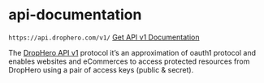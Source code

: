api-documentation
=================

`https://api.drophero.com/v1/` [Get API v1 Documentation](v1/README.md)

The [DropHero API v1](v1/README.md) protocol it’s an approximation of oauth1 protocol and enables websites and eCommerces to access protected resources from DropHero using a pair of access keys (public & secret).
